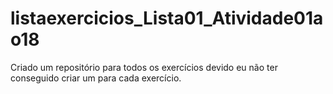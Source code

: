 # listaexercicios_Lista01_Atividade01ao18

Criado um repositório para todos os exercícios devido eu não ter conseguido criar um para cada exercício.
